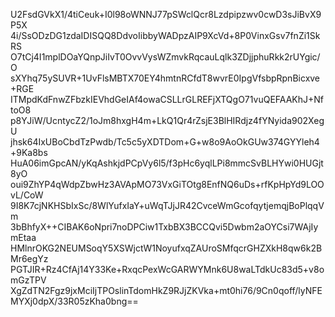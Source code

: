 U2FsdGVkX1/4tiCeuk+I0l98oWNNJ77pSWclQcr8Lzdpipzwv0cwD3sJiBvX9P5X
4i/SsODzDG1zdaIDISQQ8DdvoIibbyWADpzAIP9XcVd+8P0VinxGsv7fnZi1SkRS
O7tCj4I1mplDOaYQnpJiIvT0OvvVysWZmvkRqcauLqlk3ZDjjphuRkk2rUYgic/O
sXYhq75ySUVR+1UvFlsMBTX70EY4hmtnRCfdT8wvrE0IpgVfsbpRpnBicxve+RGE
ITMpdKdFnwZFbzkIEVhdGeIAf4owaCSLLrGLREFjXTQgO71vuQEFAAKhJ+NftoO8
p8YJiW/UcntycZ2/1oJm8hxgH4m+LkQ1Qr4rZsjE3BlHIRdjz4fYNyida902XegU
jhsk64IxUBoCbdTzPwdb/Tc5c5yXDTDom+G+w8o9AoOkGUw374GYYleh4+9Ka8bs
HuA06imGpcAN/yKqAshkjdPCpVy6l5/f3pHc6yqlLPi8mmcSvBLHYwi0HUGjt8yO
oui9ZhYP4qWdpZbwHz3AVApMO73VxGiTOtg8EnfNQ6uDs+rfKpHpYd9LOOvL/CoW
9I8K7cjNKHSbIxSc/8WlYufxIaY+uWqTJjJR42CvceWmGcofqytjemqjBoPlqqVm
3bBhfyX++CIBAK6oNpri7noDPCiw1TxbBX3BCCQvi5Dwbm2aOYCsi7WAjIymEtaa
HMlnrOKG2NEUMSoqY5XSWjctW1NoyufxqZAUroSMfqcrGHZXkH8qw6k2BMr6egYz
PGTJIR+Rz4CfAj14Y33Ke+RxqcPexWcGARWYMnk6U8waLTdkUc83d5+v8omGzTPV
XgZdTN2Fgz9jxMciIjTPOslinTdomHkZ9RJjZKVka+mt0hi76/9Cn0qoff/lyNFE
MYXj0dpX/33R05zKha0bng==
